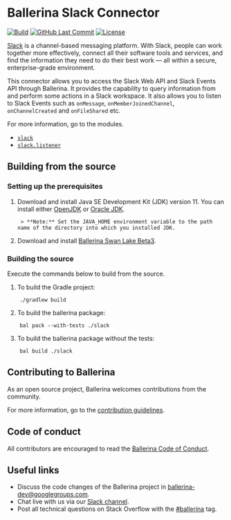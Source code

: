 Ballerina Slack Connector 
===================

[![Build](https://github.com/ballerina-platform/module-ballerinax-slack/workflows/CI/badge.svg)](https://github.com/ballerina-platform/module-ballerinax-slack/actions?query=workflow%3ACI)
[![GitHub Last Commit](https://img.shields.io/github/last-commit/ballerina-platform/module-ballerinax-slack.svg)](https://github.com/ballerina-platform/module-ballerinax-slack/commits/master)
[![License](https://img.shields.io/badge/License-Apache%202.0-blue.svg)](https://opensource.org/licenses/Apache-2.0)

[Slack](https://api.slack.com/) is a channel-based messaging platform. With Slack, people can work together more effectively, connect all their software tools and services, and find the information they need to do their best work — all within a secure, enterprise-grade environment.

This connector allows you to access the Slack Web API and Slack Events API through Ballerina.
It provides the capability to query information from and perform some actions in a Slack workspace. It also allows you to listen to Slack Events such as `onMessage`, `onMemberJoinedChannel`, `onChannelCreated` and `onFileShared` etc.

For more information, go to the modules. 
- [`slack`](slack/Module.md)
- [`slack.listener`](slack/modules/listener/Module.md)

## Building from the source

### Setting up the prerequisites

1. Download and install Java SE Development Kit (JDK) version 11. You can install either [OpenJDK](https://adoptopenjdk.net/) or [Oracle JDK](https://www.oracle.com/java/technologies/javase-jdk11-downloads.html).

        > **Note:** Set the JAVA_HOME environment variable to the path name of the directory into which you installed JDK.

2. Download and install [Ballerina Swan Lake Beta3](https://ballerina.io/). 

### Building the source

Execute the commands below to build from the source.

1. To build the Gradle project:
```shell script
    ./gradlew build
```

2. To build the ballerina package:
```shell script
    bal pack --with-tests ./slack
```

3. To build the ballerina package without the tests:
```shell script
    bal build ./slack
```

## Contributing to Ballerina
As an open source project, Ballerina welcomes contributions from the community. 

For more information, go to the [contribution guidelines](https://github.com/ballerina-platform/ballerina-lang/blob/master/CONTRIBUTING.md).

## Code of conduct
All contributors are encouraged to read the [Ballerina Code of Conduct](https://ballerina.io/code-of-conduct).

## Useful links
* Discuss the code changes of the Ballerina project in [ballerina-dev@googlegroups.com](mailto:ballerina-dev@googlegroups.com).
* Chat live with us via our [Slack channel](https://ballerina.io/community/slack/).
* Post all technical questions on Stack Overflow with the [#ballerina](https://stackoverflow.com/questions/tagged/ballerina) tag.
